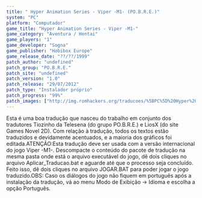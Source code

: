 ```yaml
---
title: " Hyper Animation Series - Viper -M1- (PO.B.R.E.)"
system: "PC"
platform: "Computador"
game_title: "Hyper Animation Series - Viper -M1-"
game_category: "Aventura / Hentai"
game_players: "1"
game_developer: "Sogna"
game_publisher: "Hobibox Europe"
game_release_date: "??/??/1999"
patch_author: "undefined"
patch_group: "PO.B.R.E."
patch_site: "undefined"
patch_version: "1.0"
patch_release: "29/07/2012"
patch_type: "Instalador próprio"
patch_progress: "99%"
patch_images: ["http://img.romhackers.org/traducoes/%5BPC%5D%20Hyper%20Animation%20Series%20-%20Viper%20M1%20-%20POBRE%20-%201.jpg","http://img.romhackers.org/traducoes/%5BPC%5D%20Hyper%20Animation%20Series%20-%20Viper%20M1%20-%20POBRE%20-%202.jpg","http://img.romhackers.org/traducoes/%5BPC%5D%20Hyper%20Animation%20Series%20-%20Viper%20M1%20-%20POBRE%20-%203.jpg"]
---
```

Esta é uma boa tradução que nasceu do trabalho em conjunto dos tradutores Tiozinho da Telesena (do grupo PO.B.R.E.) e LiosX (do site Games Novel 2D). Com relação à tradução, todos os textos estão traduzidos e devidamente acentuados, e a maioria dos gráficos foi editada.ATENÇÃO:Esta tradução deve ser usada com a versão internacional do jogo Viper -M1-. Descompacte o conteúdo do pacote de tradução na mesma pasta onde está o arquivo executável do jogo, dê dois cliques no arquivo Aplicar_Traducao.bat e aguarde até que o processo seja concluído. Feito isso, dê dois cliques no arquivo JOGAR.BAT para poder jogar o jogo traduzido.OBS: Caso os diálogos do jogo não fiquem em português após a instalação da tradução, vá ao menu Modo de Exibição -> Idioma e escolha a opção Português.
